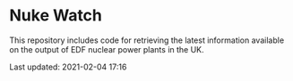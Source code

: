 # Nuke Watch

This repository includes code for retrieving the latest information available on the output of EDF nuclear power plants in the UK.

Last updated: 2021-02-04 17:16